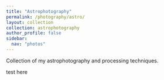 ```yaml
---
title: "Astrophotography"
permalink: /photography/astro/
layout: collection
collection: astrophotography
author_profile: false
sidebar:
  nav: "photos"
---
```


Collection of my astrophotography and processing techniques.

test here
